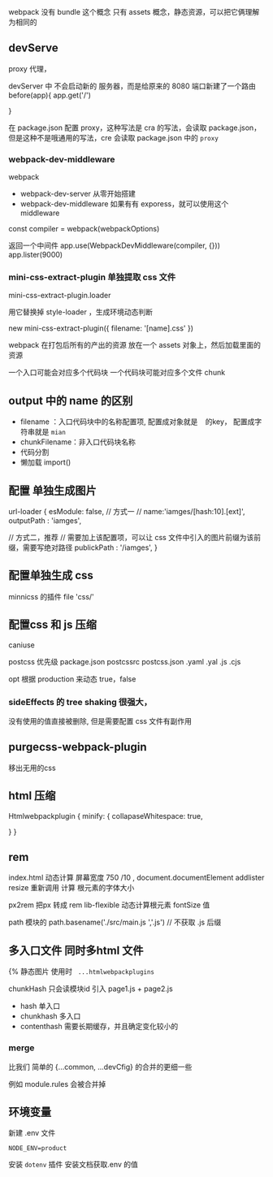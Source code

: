 webpack 没有 bundle 这个概念
只有 assets 概念，静态资源，可以把它俩理解为相同的

## devServe
proxy 代理，

devServer 中
不会启动新的 服务器，而是给原来的 8080 端口新建了一个路由
before(app){
  app.get('/')

}


在 package.json 配置 proxy，这种写法是 cra 的写法，会读取 package.json，但是这种不是哦通用的写法，cre 会读取 package.json 中的 `proxy`


### webpack-dev-middleware

webpack 
+ webpack-dev-server 从零开始搭建
+ webpack-dev-middleware 如果有有 exporess，就可以使用这个 middleware 


const compiler = webpack(webpackOptions)

返回一个中间件
app.use(WebpackDevMiddleware(compiler, {}))
app.lister(9000)

### mini-css-extract-plugin 单独提取 css 文件

mini-css-extract-plugin.loader

用它替换掉 style-loader ，生成环境动态判断

new mini-css-extract-plugin({
  filename: '[name].css'
})

webpack 在打包后所有的产出的资源 放在一个 assets 对象上，然后加载里面的资源

一个入口可能会对应多个代码块
一个代码块可能对应多个文件 chunk

## output 中的 name 的区别

+ filename ：入口代码块中的名称配置项,
配置成对象就是 ` ` 的key，
配置成字符串就是 `mian`
+ chunkFilename：非入口代码块名称
 + 代码分割
 + 懒加载 import()


## 配置 单独生成图片

url-loader 
{
  esModule: false,
  // 方式一
  // name:'iamges/[hash:10].[ext]',
  outputPath : 'iamges',

  // 方式二，推荐
  // 需要加上该配置项，可以让 css 文件中引入的图片前缀为该前缀，需要写绝对路径
  publickPath : '/iamges',
}

## 配置单独生成 css 

minnicss 的插件 file 'css/'

## 配置css 和 js 压缩
caniuse 

postcss
优先级
package.json
postcssrc
postcss.json .yaml .yal .js .cjs

opt 根据 production 来动态 true，false


### sideEffects 的 tree shaking 很强大，
没有使用的值直接被删除, 但是需要配置 css 文件有副作用

## purgecss-webpack-plugin
移出无用的css

## html 压缩
Htmlwebpackplugin 
{
  minify: {
    collapaseWhitespace: true,

  }
}

## rem

index.html 动态计算 屏幕宽度 750 /10 ,
document.documentElement
addlister resize 重新调用 计算 根元素的字体大小

px2rem 把px 转成 rem
lib-flexible 动态计算根元素 fontSize 值

path 模块的 path.basename('./src/main.js ','.js') // 不获取 .js 后缀

## 多入口文件 同时多html 文件
 
 {% 静态图片
使用时 ` ...htmlwebpackplugins`

chunkHash 只会读模块id 引入 page1.js + page2.js 

+ hash 单入口
+ chunkhash 多入口 
+ contenthash 需要长期缓存，并且确定变化较小的

### merge 
比我们 简单的 {...common, ...devCfig} 的合并的更细一些

例如 module.rules 会被合并掉


## 环境变量
新建 .env 文件
``` .env
NODE_ENV=product
```

安装 `dotenv` 插件
安装文档获取.env 的值
